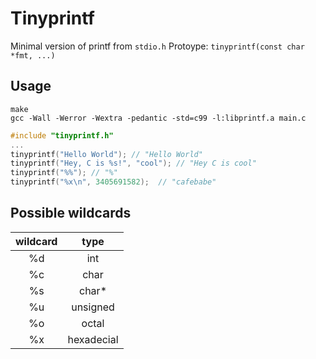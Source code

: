 # Tinyprintf

Minimal version of printf from `stdio.h`
Protoype: `tinyprintf(const char *fmt, ...)`

## Usage
```
make
gcc -Wall -Werror -Wextra -pedantic -std=c99 -l:libprintf.a main.c
```

```c
#include "tinyprintf.h"
...
tinyprintf("Hello World"); // "Hello World"
tinyprintf("Hey, C is %s!", "cool"); // "Hey C is cool"
tinyprintf("%%"); // "%"
tinyprintf("%x\n", 3405691582);  // "cafebabe"
```

## Possible wildcards
| wildcard |    type    |
| :------: | :--------: |
|    %d    |    int     |
|    %c    |    char    |
|    %s    |   char*    |
|    %u    |  unsigned  |
|    %o    |   octal    |
|    %x    | hexadecial |